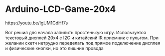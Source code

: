 # Arduino-LCD-Game-20x4
https://youtu.be/IgUM1GdHf7s

Вот решил для начала запилить простенькую игру. Используется текстовый дисплей 20x4 с I2C и китайский IR приемник с пультом. При желании скетч нетрудно переделать под прямое подключение дисплея и физические кнопки, но это лишние провода
